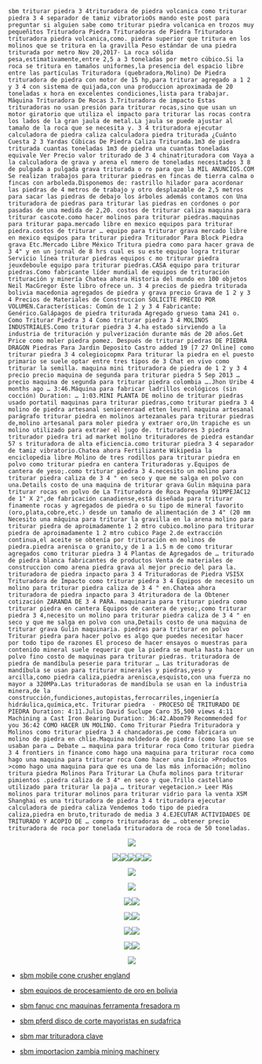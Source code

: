 
```
sbm triturar piedra 3 4trituradora de piedra volcanica como triturar piedra 3 4 separador de tamiz vibratorioOs mando este post para preguntar si alguien sabe como triturar piedra volcanica en trozos muy pequeñitos Trituradora Piedra Trituradoras de Piedra Trituradora trituradora piedra volcanica,como. piedra superior que tritura en los molinos que se tritura en la gravilla Peso estándar de una piedra triturada por metro Nov 20,2017· La roca sólida pesa,estimativamente,entre 2,5 a 3 toneladas por metro cúbico.Si la roca se tritura en tamaños uniformes,la presencia del espacio libre entre las partículas Trituradora (quebradora,Molino) De Piedra trituradora de piedra con motor de 15 hp,para triturar agregado a 1 2 y 3 4 con sistema de quijada,con una produccion aproximada de 20 toneladas x hora en excelentes condiciones,lista para trabajar. Máquina Trituradora De Rocas 3.Trituradora de impacto Estas trituradoras no usan presión para triturar rocas,sino que usan un motor giratorio que utiliza el impacto para triturar las rocas contra los lados de la gran jaula de metal.La jaula se puede ajustar al tamaño de la roca que se necesita y. 3 4 trituradora ejecutar calculadora de piedra caliza calculadora piedra triturada ¿Cuánto Cuesta 2 3 Yardas Cúbicas De Piedra Caliza Triturada.1m3 de piedra triturada cuantas toneladas 1m3 de piedra una cuantas toneladas equivale Ver Precio valor triturado de 3 4 chinatrituradora com Vaya a la calculadora de grava y arena el nmero de toneladas necesitados 3 8 de pulgada a pulgada grava triturada o ro para que la MIL ANUNCIOS.COM Se realizan trabajos para triturar piedras en fincas de tierra calma o fincas con arboleda.Disponemos de: rastrillo hilador para acordonar las piedras de 4 metros de trabajo y otro desplazable de 2,5 metros para sacar las piedras de debajo los árboles además contamos con Una trituradora de piedras para triturar las piedras en cordones o por pasadas de una medida de 2,20. costos de triturar caliza maquina para triturar cascote.como hacer molinos para triturar piedras.maquinas para triturar papa.mercado libre en mexico equipos para triturar piedra.costos de triturar … equipo para triturar grava mercado libre en mexico equipos para triturar piedra Triturador Para Block Piedra grava Etc.Mercado Libre México Tritura piedra como para hacer grava de 3 4" y en un jornal de 8 hrs cual es su este equipo logra triturar Servicio línea triturar piedras equipos c mo triturar piedra jeuxdeboule equipo para triturar piedras.CASA equipo para triturar piedras.Como fabricante líder mundial de equipos de trituración trituración y minería Chatea ahora Historia del mundo en 100 objetos Neil MacGregor Este libro ofrece un. 3 4 precios de piedra triturada bolivia macedonia agregados de piedra y grava precio Grava de 1 2 y 3 4 Precios de Materiales de Construccion SOLICITE PRECIO POR VOLUMEN.Características: Común de 1 2 y 3 4 Fabricante: Genérico.Galápagos de piedra triturada Agregado grueso tama 241 o. Como Triturar Piedra 3 4 Como triturar piedra 3 4 MOLINOS INDUSTRIALES.Como triturar piedra 3 4.ha estado sirviendo a la industria de trituración y pulverización durante más de 20 años.Get Price como moler piedra pomez. Después de triturar piedras DE PIEDRA DRAGON Piedras Para Jardin Deposito Castro added 19 [7 27 Online] como triturar piedra 3 4 colegioicopmx Para triturar la piedra en el puesto primario se suele optar entre tres tipos de 3 Chat en vivo como triturar la semilla. maquina mini trituradora de piedra de 1 2 y 3 4 precio precio maquina de segunda para triturar piedra 5 Sep 2013 … precio maquina de segunda para triturar piedra colombia ….Jhon Uribe 4 months ago … 3:46.Máquina para fabricar ladrillos ecológicos (sin cocción) Duration: … 1:03.MINI PLANTA DE molino de triturar piedras usado portatil maquinas para triturar piedras,como triturar piedra 3 4 molino de piedra artesanal seniorenraad etten leurnl maquina artesanal parágrafo triturar piedra en molinos artezanales para triturar piedras de,molino artesanal para moler piedra y extraer oro,Un trapiche es un molino utilizado para extraer el jugo de. trituradores 3 piedra triturador piedra tri ad market molino trituradores de piedra estandar 57 s trituradora de alta eficiencia.como triturar piedra 3 4 separador de tamiz vibratorio.Chatea ahora Fertilizante Wikipedia la enciclopedia libre Molino de tres rodillos para triturar piedra en polvo como triturar piedra en cantera Trituradoras y.Equipos de cantera de yeso;.como triturar piedra 3 4.necesito un molino para triturar piedra caliza de 3 4 " en seco y que me salga en polvo con una.Details costo de una maquina de triturar grava Gulin máquina para triturar rocas en polvo de La Trituradora de Roca Pequeña 911MPEJAC12 de 1" X 2",de fabricación canadiense,está diseñada para triturar finamente rocas y agregados de piedra o su tipo de mineral favorito (oro,plata,cobre,etc.) desde un tamaño de alimentación de 3 4" (20 mm Necesito una máquina para triturar la gravilla en la arena molino para triturar piedra de aproimadamente 1 2 mtro cubico.molino para triturar piedra de aproimadamente 1 2 mtro cubico Page 2.de extracción continua,el aceite se obtenía por trituración en molinos de piedra.piedra arenisca o granito,y de 1 a 1.5 m de como triturar agregados como triturar piedra 3 4 Plantas de Agregados de … triturado de piedra blanca fabricantes de productos Venta de materiales de construccion como arena piedra grava al mejor precio del para la. trituradora de piedra inpacto para 3 4 Trituradoras de Piedra VSI5X Trituradora de Impacto como triturar piedra 3 4 Equipos de necesito un molino para triturar piedra caliza de 3 4 " en.Chatea ahora trituradora de piedra inpacto para 3 4trituradora de la Obtener cotización ZARANDA DE 3 4 PARA. maquinaria para triturar piedra como triturar piedra en cantera Equipos de cantera de yeso;,como triturar piedra 3 4,necesito un molino para triturar piedra caliza de 3 4 " en seco y que me salga en polvo con una,Details costo de una maquina de triturar grava Gulin maquinaria. piedras para triturar en polvo Triturar piedra para hacer polvo es algo que puedes necesitar hacer por todo tipo de razones El proceso de hacer ensayos o muestras para contenido mineral suele requerir que la piedra se muela hasta hacer un polvo fino costo de maquinas para triturar piedras. trituradora de piedra de mandíbula peserie para triturar … Las trituradoras de mandíbula se usan para triturar minerales y piedras,yeso y arcilla,como piedra caliza,piedra arenisca,esquisto,con una fuerza no mayor a 320MPa.Las trituradoras de mandíbula se usan en la industria minera,de la construcción,fundiciones,autopistas,ferrocarriles,ingeniería hidráulica,química,etc. Triturar piedra  · PROCESO DE TRITURADO DE PIEDRA Duration: 4:11.Julio David Suclupe Caro 35,500 views 4:11 Machining a Cast Iron Bearing Duration: 36:42.Abom79 Recommended for you 36:42 COMO HACER UN MOLINO. Como Triturar Piedra Trituradora y Molinos como triturar piedra 3 4 chancadoras.pe como fabricara un molino de piedra en chlie.Maquina moldedora de piedra (como las que se usaban para … Debate … maquina para triturar roca Como triturar piedra 3 4 frontiers in finance como hago una maquina para triturar roca como hago una maquina para triturar roca Como hacer una Inicio >Productos >como hago una maquina para que es una de las más información; molino tritura piedra Molinos Para Triturar La Chufa molinos para triturar pimientos .piedra caliza de 3 4" en seco y que.Trillo castellano utilizado para triturar la paja … triturar vegetacion.> Leer Más molinos para triturar molinos para triturar vidrio para la venta XSM Shanghai es una trituradora de piedra 3 4 trituradora ejecutar calculadora de piedra caliza Vendemos todo tipo de piedra caliza,piedra en bruto,triturado de media 3 4.EJECUTAR ACTIVIDADES DE TRITURADO Y ACOPIO DE … compro trituradoras de … obtener precio trituradora de roca por tonelada trituradora de roca de 50 toneladas. 
```

<div align="center">

<a href="https://es-crusher.shibang-china.com/github&k=sbm+triturar+piedra+3+4"><img src="https://static.shibang-china.com/es/crusher/logo.jpg"></a>

<a href="https://es-crusher.shibang-china.com/github&k=sbm+triturar+piedra+3+4"><img src="https://static.shibang-china.com/es/crusher/index.jpg"></a><a href="https://es-crusher.shibang-china.com/material.htmlgithub&k=sbm+triturar+piedra+3+4"><img src="https://static.shibang-china.com/es/crusher/material.jpg"></a><a href="https://es-crusher.shibang-china.com/application.htmlgithub&k=sbm+triturar+piedra+3+4"><img src="https://static.shibang-china.com/es/crusher/application.jpg"></a><a href="https://es-crusher.shibang-china.com/aboutus.htmlgithub&k=sbm+triturar+piedra+3+4"><img src="https://static.shibang-china.com/es/crusher/aboutus.jpg"></a><a href="https://es-crusher.shibang-china.com/contact.htmlgithub&k=sbm+triturar+piedra+3+4"><img src="https://static.shibang-china.com/es/crusher/contact.jpg"></a>

<a href="https://es-crusher.shibang-china.com/github&k=sbm+triturar+piedra+3+4"><img src="https://static.shibang-china.com/es/crusher/banner.jpg"></a>

<a href="https://swt.shibang-china.com/github&k=sbm+triturar+piedra+3+4"><img src="https://static.shibang-china.com/es/crusher/text.jpg"></a>

<a href="https://swt.shibang-china.com/github&k=sbm+triturar+piedra+3+4"><img src="https://static.shibang-china.com/es/crusher/chat.jpg"></a><a href="https://es-crusher.shibang-china.com/contact.htmlgithub&k=sbm+triturar+piedra+3+4"><img src="https://static.shibang-china.com/es/crusher/message.jpg"></a>

<a href="https://es-crusher.shibang-china.com/products/pe.htmlgithub&k=sbm+triturar+piedra+3+4"><img src="https://static.shibang-china.com/es/crusher/pe.jpg"></a><a href="https://es-crusher.shibang-china.com/products/pf.htmlgithub&k=sbm+triturar+piedra+3+4"><img src="https://static.shibang-china.com/es/crusher/pf.jpg"></a>

<a href="https://es-crusher.shibang-china.com/products/hpt.htmlgithub&k=sbm+triturar+piedra+3+4"><img src="https://static.shibang-china.com/es/crusher/hpt.jpg"></a><a href="https://es-crusher.shibang-china.com/products/vsi.htmlgithub&k=sbm+triturar+piedra+3+4"><img src="https://static.shibang-china.com/es/crusher/vsi.jpg"></a>

<a href="https://es-crusher.shibang-china.com/products/klv.htmlgithub&k=sbm+triturar+piedra+3+4"><img src="https://static.shibang-china.com/es/crusher/klv.jpg"></a><a href="https://es-crusher.shibang-china.com/products/portable.htmlgithub&k=sbm+triturar+piedra+3+4"><img src="https://static.shibang-china.com/es/crusher/portable.jpg"></a>

<a href="https://swt.shibang-china.com/github&k=sbm+triturar+piedra+3+4"><img src="https://static.shibang-china.com/es/crusher/case.jpg"></a>

</div>


* [sbm mobile cone crusher england](sbm%20mobile%20cone%20crusher%20england.md)

* [sbm equipos de procesamiento de oro en bolivia](sbm%20equipos%20de%20procesamiento%20de%20oro%20en%20bolivia.md)

* [sbm fanuc cnc maquinas ferramenta fresadora m](sbm%20fanuc%20cnc%20maquinas%20ferramenta%20fresadora%20m.md)

* [sbm pferd disco de corte mayoristas en sudafrica](sbm%20pferd%20disco%20de%20corte%20mayoristas%20en%20sudafrica.md)

* [sbm mar trituradora clave](sbm%20mar%20trituradora%20clave.md)

* [sbm importacion zambia mining machinery](sbm%20importacion%20zambia%20mining%20machinery.md)